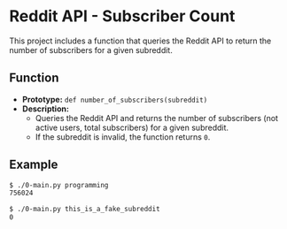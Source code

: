 # Reddit API - Subscriber Count

This project includes a function that queries the Reddit API to return the number of subscribers for a given subreddit.

## Function

- **Prototype:** `def number_of_subscribers(subreddit)`
- **Description:** 
  - Queries the Reddit API and returns the number of subscribers (not active users, total subscribers) for a given subreddit.
  - If the subreddit is invalid, the function returns `0`.

## Example

```bash
$ ./0-main.py programming
756024

$ ./0-main.py this_is_a_fake_subreddit
0

